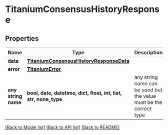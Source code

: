 # TitaniumConsensusHistoryResponse


## Properties
Name | Type | Description | Notes
------------ | ------------- | ------------- | -------------
**data** | [**TitaniumConsensusHistoryResponseData**](TitaniumConsensusHistoryResponseData.md) |  | [optional] 
**error** | [**TitaniumError**](TitaniumError.md) |  | [optional] 
**any string name** | **bool, date, datetime, dict, float, int, list, str, none_type** | any string name can be used but the value must be the correct type | [optional]

[[Back to Model list]](../README.md#documentation-for-models) [[Back to API list]](../README.md#documentation-for-api-endpoints) [[Back to README]](../README.md)



